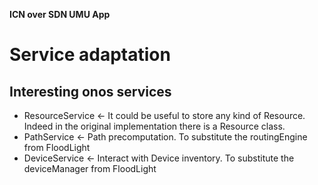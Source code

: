 **ICN over SDN UMU App**

# Service adaptation
## Interesting onos services
* ResourceService <- It could be useful to store any kind of Resource. Indeed in the original implementation there is a Resource class.
* PathService <- Path precomputation. To substitute the routingEngine from FloodLight
* DeviceService <- Interact with Device inventory. To substitute the deviceManager from FloodLight

